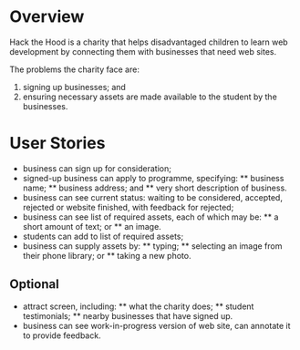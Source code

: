# Overview
Hack the Hood is a charity that helps disadvantaged children to learn web development by connecting them with businesses that need web sites.

The problems the charity face are:
1. signing up businesses; and
2. ensuring necessary assets are made available to the student by the businesses.

# User Stories
* business can sign up for consideration;
* signed-up business can apply to programme, specifying:
** business name;
** business address; and
** very short description of business.
* business can see current status: waiting to be considered, accepted, rejected or website finished, with feedback for rejected;
* business can see list of required assets, each of which may be:
** a short amount of text; or
** an image.
* students can add to list of required assets;
* business can supply assets by:
** typing;
** selecting an image from their phone library; or
** taking a new photo.

## Optional
* attract screen, including:
** what the charity does;
** student testimonials;
** nearby businesses that have signed up.
* business can see work-in-progress version of web site, can annotate it to provide feedback.